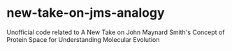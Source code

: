 # new-take-on-jms-analogy
Unofficial code related to A New Take on John Maynard Smith's Concept of Protein Space for Understanding Molecular Evolution
